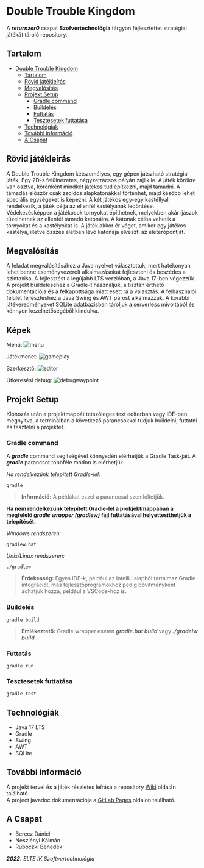 # Double Trouble Kingdom


A __*returnzer0*__ csapat __Szofvertechnológia__ tárgyon fejlesztettet stratégiai játékát tároló repository.


## Tartalom
- [Double Trouble Kingdom](#double-trouble-kingdom)
  - [Tartalom](#tartalom)
  - [Rövid játékleírás](#rövid-játékleírás)
  - [Megvalósítás](#megvalósítás)
  - [Projekt Setup](#projekt-setup)
    - [Gradle command](#gradle-command)
    - [Buildelés](#buildelés)
    - [Futtatás](#futtatás)
    - [Tesztesetek futtatása](#tesztesetek-futtatása)
  - [Technológiák](#technológiák)
  - [További információ](#további-információ)
  - [A Csapat](#a-csapat)


## Rövid játékleírás
A Double Trouble Kingdom kétszemélyes, egy gépen játszható stratégiai játék. Egy 2D-s felülnézetes, négyzetrácsos pályán zajlik le. A játék körökre van osztva, körönként mindkét játékos tud építkezni, majd támadni. A támadás először csak zsoldos alapkatonákkal történhet, majd később lehet speciális egységeket is képezni. A két játékos egy-egy kastéllyal rendelkezik, a játék célja az ellenfél kastélyának ledöntése. Védekezésképpen a játékosok tornyokat építhetnek, melyekben akár íjászok tüzelhetnek az ellenfél támadó katonáira. A katonák célba vehetik a tornyokat és a kastélyokat is. A játék akkor ér véget, amikor egy játékos kastélya, illetve összes életben lévő katonája elveszti az életerőpontját.


## Megvalósítás
A feladat megvalósításához a Java nyelvet választottuk, mert hatékonyan lehet benne eseményvezérelt alkalmazásokat fejleszteni és beszédes a szintaxisa. A fejlesztést a legújabb LTS verzióban, a Java 17-ben végezzük. A projekt buildeléséhez a Gradle-t használjuk, a tisztán érthető dokumentációja és a felkapottsága miatt esett rá a választás. A felhasználói felület fejlesztéshez a Java Swing és AWT párost alkalmazzuk. A korábbi játékeredményeket SQLite adatbázisban tároljuk a serverless mivoltából és könnyen kezelhetőségéből kiindulva. 


## Képek
Menü:
![menu](https://user-images.githubusercontent.com/83843622/194316554-2ef52e42-f473-4771-8be6-c69c19847603.png)


Játékmenet:
![gameplay](https://user-images.githubusercontent.com/83843622/194316453-43e69a5f-740c-4719-af7d-e5954105b15e.gif)

Szerkesztő:
![editor](https://user-images.githubusercontent.com/83843622/194316507-cb2232ed-3f02-4a29-89b7-df7eb6933253.png)

Útkeresési debug:
![debugwaypoint](https://user-images.githubusercontent.com/83843622/194316630-368bc780-1c2a-4237-86a8-83f9cb33e5c7.gif)



## Projekt Setup
Klónozás után a projektmappát tetszőleges text editorban vagy IDE-ben megnyitva, a terminálban a következő parancsokkal tudjuk buildelni, futtatni és tesztelni a projektet.


### Gradle command
A __*gradle*__ command segítségével könnyedén elérhetjük a Gradle Task-jait.
A __*gradle*__  parancsot többféle módon is elérhetjük.

*Ha rendelkezünk telepített Gradle-lel:*
```
gradle
```
> __Információ:__ A példákat ezzel a paranccsal szemléltetjük.

__Ha nem rendelkezünk telepített Gradle-lel a prokjektmappában a megfelelő *gradle wrapper (gradlew)* fájl futtatásával helyettesíthetjük a telepítését.__


*Windows rendszeren:*
```
gradlew.bat
```

*Unix/Linux rendszeren:*
```
./gradlew
```
> __Érdekesség:__ Egyes IDE-k, például az IntelliJ alapból tartalmaz Gradle integrációt, más fejlesztőprogramokhoz pedig bővítményként adhatjuk hozzá, például a VSCode-hoz is.


### Buildelés
```
gradle build
```
> __Emlékeztető:__ Gradle wrapper esetén __*gradle.bat build*__ vagy __*./gradelw build*__


### Futtatás
```
gradle run
```


### Tesztesetek futtatása
```
gradle test
```

## Technológiák
- Java 17 LTS
- Gradle
- Swing
- AWT
- SQLite


## További információ
A projekt tervei és a játék részletes leírása a repository [Wiki](../../wikis/Home) oldalán található. \
A project javadoc dokumentációja a [GitLab Pages](https://szt-c-2022.szofttech.gitlab-pages.hu/group-02/double-trouble-kingdom/index.html) oldalon található.

## A Csapat
- Berecz Dániel 
- Neszlényi Kálmán 
- Rubóczki Benedek

__*2022.*__ *ELTE IK Szoftvertechnológia*
